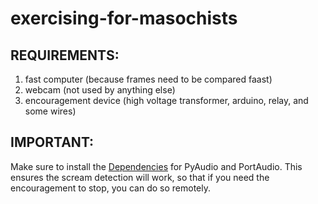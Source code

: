 # exercising-for-masochists
## REQUIREMENTS:
1. fast computer (because frames need to be compared faast)
2. webcam (not used by anything else)
3. encouragement device (high voltage transformer, arduino, relay, and some wires)
## IMPORTANT:
Make sure to install the [Dependencies](https://people.csail.mit.edu/hubert/pyaudio/) for PyAudio and PortAudio. This ensures the scream detection will work, so that if you need the encouragement to stop, you can do so remotely.